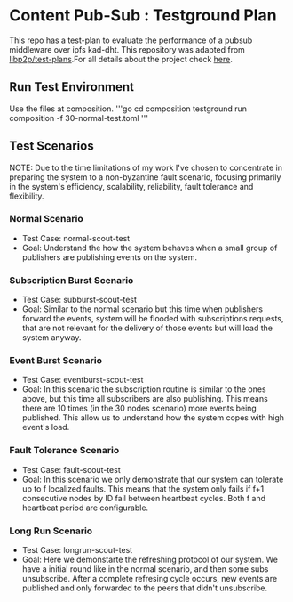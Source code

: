 # Content Pub-Sub : Testground Plan
This repo has a test-plan to evaluate the performance of a pubsub middleware over ipfs kad-dht. This repository was adapted from [libp2p/test-plans](https://github.com/libp2p/test-plans/tree/master/dht).For all details about the project check [here](https://github.com/pedroaston/smartpubsub-ipfs).

## Run Test Environment
Use the files at composition.
'''go
cd composition
testground run composition -f 30-normal-test.toml
'''

## Test Scenarios

NOTE: Due to the time limitations of my work I've chosen to concentrate in preparing the system to a non-byzantine fault scenario, focusing primarily in the system's efficiency, scalability, reliability, fault tolerance and flexibility. 

### Normal Scenario
- Test Case: normal-scout-test
- Goal: Understand the how the system behaves when a small group of publishers are publishing events on the system.

### Subscription Burst Scenario
- Test Case: subburst-scout-test
- Goal: Similar to the normal scenario but this time when publishers forward the events, system will be flooded with subscriptions requests, that are not relevant for the delivery of those events but will load the system anyway.

### Event Burst Scenario
- Test Case: eventburst-scout-test
- Goal: In this scenario the subscription routine is similar to the ones above, but this time all subscribers are also publishing. This means there are 10 times (in the 30 nodes scenario) more events being published. This allow us to understand how the system copes with high event's load.

### Fault Tolerance Scenario
- Test Case: fault-scout-test
- Goal: In this scenario we only demonstrate that our system can tolerate up to f localized faults. This means that the system only fails if f+1 consecutive nodes by ID fail between heartbeat cycles. Both f and heartbeat period are configurable.

### Long Run Scenario
- Test Case: longrun-scout-test
- Goal: Here we demonstarte the refreshing protocol of our system. We have a initial round like in the normal scenario, and then some subs unsubscribe. After a complete refresing cycle occurs, new events are published and only forwarded to the peers that didn't unsubscribe.